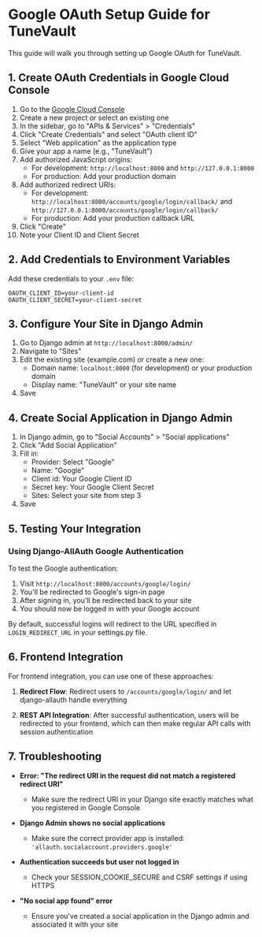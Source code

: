 # Google OAuth Setup Guide for TuneVault

This guide will walk you through setting up Google OAuth for TuneVault.

## 1. Create OAuth Credentials in Google Cloud Console

1. Go to the [Google Cloud Console](https://console.cloud.google.com/)
2. Create a new project or select an existing one
3. In the sidebar, go to "APIs & Services" > "Credentials"
4. Click "Create Credentials" and select "OAuth client ID"
5. Select "Web application" as the application type
6. Give your app a name (e.g., "TuneVault")
7. Add authorized JavaScript origins:
   - For development: `http://localhost:8000` and `http://127.0.0.1:8000`
   - For production: Add your production domain
8. Add authorized redirect URIs:
   - For development: `http://localhost:8000/accounts/google/login/callback/` and `http://127.0.0.1:8000/accounts/google/login/callback/`
   - For production: Add your production callback URL
9. Click "Create"
10. Note your Client ID and Client Secret

## 2. Add Credentials to Environment Variables

Add these credentials to your `.env` file:

```
OAUTH_CLIENT_ID=your-client-id
OAUTH_CLIENT_SECRET=your-client-secret
```

## 3. Configure Your Site in Django Admin

1. Go to Django admin at `http://localhost:8000/admin/`
2. Navigate to "Sites" 
3. Edit the existing site (example.com) or create a new one:
   - Domain name: `localhost:8000` (for development) or your production domain
   - Display name: "TuneVault" or your site name
4. Save

## 4. Create Social Application in Django Admin

1. In Django admin, go to "Social Accounts" > "Social applications" 
2. Click "Add Social Application"
3. Fill in:
   - Provider: Select "Google"
   - Name: "Google"  
   - Client id: Your Google Client ID
   - Secret key: Your Google Client Secret
   - Sites: Select your site from step 3
4. Save

## 5. Testing Your Integration

### Using Django-AllAuth Google Authentication

To test the Google authentication:

1. Visit `http://localhost:8000/accounts/google/login/`
2. You'll be redirected to Google's sign-in page
3. After signing in, you'll be redirected back to your site
4. You should now be logged in with your Google account

By default, successful logins will redirect to the URL specified in `LOGIN_REDIRECT_URL` in your settings.py file.

## 6. Frontend Integration

For frontend integration, you can use one of these approaches:

1. **Redirect Flow**: Redirect users to `/accounts/google/login/` and let django-allauth handle everything
   
2. **REST API Integration**: After successful authentication, users will be redirected to your frontend, which can then make regular API calls with session authentication

## 7. Troubleshooting

- **Error: "The redirect URI in the request did not match a registered redirect URI"**
  - Make sure the redirect URI in your Django site exactly matches what you registered in Google Console
  
- **Django Admin shows no social applications**
  - Make sure the correct provider app is installed: `'allauth.socialaccount.providers.google'`

- **Authentication succeeds but user not logged in**
  - Check your SESSION_COOKIE_SECURE and CSRF settings if using HTTPS
  
- **"No social app found" error**
  - Ensure you've created a social application in the Django admin and associated it with your site 
